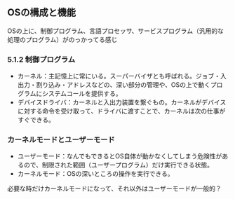 ## OSの構成と機能
OSの上に、制御プログラム、言語プロセッサ、サービスプログラム（汎用的な処理のプログラム）がのっかってる感じ


### 5.1.2 制御プログラム
 - カーネル：主記憶上に常にいる。スーパーバイザとも呼ばれる。ジョブ・入出力・割り込み・アドレスなどの、深い部分の管理や、OSの上で動くプログラムにシステムコールを提供する。
 - デバイスドライバ：カーネルと入出力装置を繋ぐもの。カーネルがデバイスに対する命令を受け取って、ドライバに渡すことで、カーネルは次の仕事がすぐできる。
 

### カーネルモードとユーザーモード
 - ユーザーモード：なんでもできるとOS自体が動かなくしてしまう危険性があるので、制限された範囲（ユーザープログラム）だけ実行できる状態。
 - カーネルモード：OSの深いところの操作を実行できる。

必要な時だけカーネルモードになって、それ以外はユーザーモードが一般的？